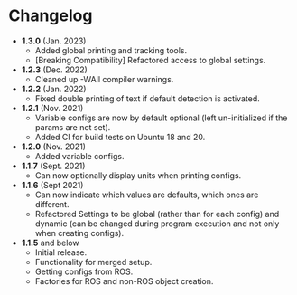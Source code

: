 # Changelog
* **1.3.0** (Jan. 2023)
  * Added global printing and tracking tools.
  * [Breaking Compatibility] Refactored access to global settings.
* **1.2.3** (Dec. 2022)
  * Cleaned up -WAll compiler warnings.
* **1.2.2** (Jan. 2022)
  * Fixed double printing of text if default detection is activated.
* **1.2.1** (Nov. 2021)
  * Variable configs are now by default optional (left un-initialized if the params are not set).
  * Added CI for build tests on Ubuntu 18 and 20.
* **1.2.0** (Nov. 2021)
  * Added variable configs.
* **1.1.7** (Sept. 2021)
  * Can now optionally display units when printing configs.
* **1.1.6** (Sept 2021)
  * Can now indicate which values are defaults, which ones are different.
  * Refactored Settings to be global (rather than for each config) and dynamic (can be changed during program execution and not only when creating configs).
* **1.1.5** and below
  * Initial release.
  * Functionality for merged setup.
  * Getting configs from ROS.
  * Factories for ROS and non-ROS object creation.
